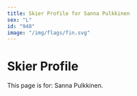```yaml
---
title: Skier Profile for Sanna Pulkkinen
sex: "L"
id: "948"
image: "/img/flags/fin.svg" 
---
```


# Skier Profile

This page is for: Sanna Pulkkinen.
    